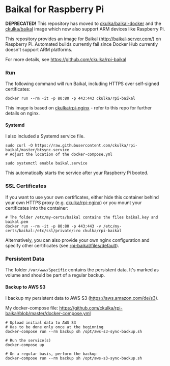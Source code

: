 # Baikal for Raspberry Pi

**DEPRECATED!** This repository has moved to [ckulka/baikal-docker](https://github.com/ckulka/baikal-docker) and the [ckulka/baikal](https://hub.docker.com/r/ckulka/rpi-baikal/) image which now also support ARM devices like Raspberry Pi.

This repository provides an image for Baikal (http://baikal-server.com/) on Raspberry Pi.
Automated builds currently fail since Docker Hub currently doesn't support ARM platforms.

For more details, see https://github.com/ckulka/rpi-baikal

### Run
The following command will run Baikal, including HTTPS over self-signed certificates:
```
docker run --rm -it -p 80:80 -p 443:443 ckulka/rpi-baikal
```
This image is based on [ckulka/rpi-nginx](https://hub.docker.com/r/ckulka/rpi-nginx) - refer to this repo for further details on nginx.

#### Systemd
I also included a Systemd service file.
```
sudo curl -O https://raw.githubusercontent.com/ckulka/rpi-baikal/master/btsync.service
# Adjust the location of the docker-compose.yml

sudo systemctl enable baikal.service
```
This automatically starts the service after your Raspberry Pi booted.

### SSL Certificates
If you want to use your own certificates, either hide this container behind your own HTTPS proxy (e.g. [ckulka/rpi-nginx](https://hub.docker.com/r/ckulka/rpi-nginx)) or you mount your certificates into the container:

```
# The folder /etc/my-certs/baikal contains the files baikal.key and baikal.pem
docker run --rm -it -p 80:80 -p 443:443 -v /etc/my-certs/baikal:/etc/ssl/private/:ro ckulka/rpi-baikal
```

Alternatively, you can also provide your own nginx configuration and specify other certificates (see [rpi-baikal/files/default](https://github.com/ckulka/rpi-baikal/blob/master/files/default)).

### Persistent Data
The folder ```/var/www/Specific``` contains the persistent data. It's marked as volume and should be part of a regular backup.


#### Backup to AWS S3
I backup my persistent data to AWS S3 (https://aws.amazon.com/de/s3).

My docker-compose file: https://github.com/ckulka/rpi-baikal/blob/master/docker-compose.yml
```
# Upload initial data to AWS S3
# Has to be done only once at the beginning
docker-compose run --rm backup sh /opt/aws-s3-sync-backup.sh

# Run the service(s)
docker-compose up

# On a regular basis, perform the backup
docker-compose run --rm backup sh /opt/aws-s3-sync-backup.sh
```
